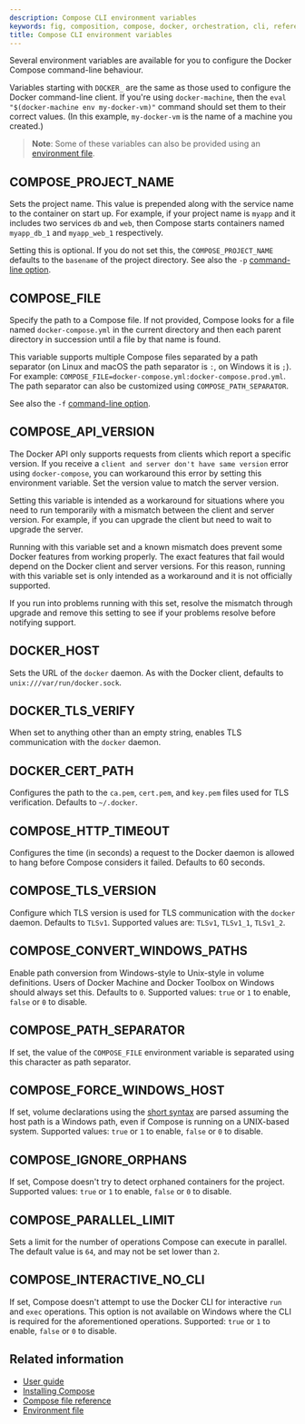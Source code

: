 ```yaml
---
description: Compose CLI environment variables
keywords: fig, composition, compose, docker, orchestration, cli, reference
title: Compose CLI environment variables
---
```


Several environment variables are available for you to configure the Docker Compose command-line behaviour.

Variables starting with `DOCKER_` are the same as those used to configure the
Docker command-line client. If you're using `docker-machine`, then the `eval "$(docker-machine env my-docker-vm)"` command should set them to their correct values. (In this example, `my-docker-vm` is the name of a machine you created.)

> **Note**: Some of these variables can also be provided using an
> [environment file](/compose/env-file.md).

## COMPOSE\_PROJECT\_NAME

Sets the project name. This value is prepended along with the service name to
the container on start up. For example, if your project name is `myapp` and it
includes two services `db` and `web`, then Compose starts containers named
`myapp_db_1` and `myapp_web_1` respectively.

Setting this is optional. If you do not set this, the `COMPOSE_PROJECT_NAME`
defaults to the `basename` of the project directory. See also the `-p`
[command-line option](overview.md).

## COMPOSE\_FILE

Specify the path to a Compose file. If not provided, Compose looks for a file named
`docker-compose.yml` in the current directory and then each parent directory in
succession until a file by that name is found.

This variable supports multiple Compose files separated by a path separator (on
Linux and macOS the path separator is `:`, on Windows it is `;`). For example:
`COMPOSE_FILE=docker-compose.yml:docker-compose.prod.yml`. The path separator
can also be customized using `COMPOSE_PATH_SEPARATOR`.

See also the `-f` [command-line option](overview.md).

## COMPOSE\_API\_VERSION

The Docker API only supports requests from clients which report a specific
version. If you receive a `client and server don't have same version` error using
`docker-compose`, you can workaround this error by setting this environment
variable. Set the version value to match the server version.

Setting this variable is intended as a workaround for situations where you need
to run temporarily with a mismatch between the client and server version. For
example, if you can upgrade the client but need to wait to upgrade the server.

Running with this variable set and a known mismatch does prevent some Docker
features from working properly. The exact features that fail would depend on the
Docker client and server versions. For this reason, running with this variable
set is only intended as a workaround and it is not officially supported.

If you run into problems running with this set, resolve the mismatch through
upgrade and remove this setting to see if your problems resolve before notifying
support.

## DOCKER\_HOST

Sets the URL of the `docker` daemon. As with the Docker client, defaults to `unix:///var/run/docker.sock`.

## DOCKER\_TLS\_VERIFY

When set to anything other than an empty string, enables TLS communication with
the `docker` daemon.

## DOCKER\_CERT\_PATH

Configures the path to the `ca.pem`, `cert.pem`, and `key.pem` files used for TLS verification. Defaults to `~/.docker`.

## COMPOSE\_HTTP\_TIMEOUT

Configures the time (in seconds) a request to the Docker daemon is allowed to hang before Compose considers
it failed. Defaults to 60 seconds.

## COMPOSE\_TLS\_VERSION

Configure which TLS version is used for TLS communication with the `docker`
daemon. Defaults to `TLSv1`.
Supported values are: `TLSv1`, `TLSv1_1`, `TLSv1_2`.

## COMPOSE\_CONVERT\_WINDOWS\_PATHS

Enable path conversion from Windows-style to Unix-style in volume definitions.
Users of Docker Machine and Docker Toolbox on Windows should always set this. Defaults to `0`.
Supported values: `true` or `1` to enable, `false` or `0` to disable.

## COMPOSE\_PATH\_SEPARATOR

If set, the value of the `COMPOSE_FILE` environment variable is separated
using this character as path separator.

## COMPOSE\_FORCE\_WINDOWS\_HOST

If set, volume declarations using the [short syntax](../compose-file/index.md#short-syntax-3)
are parsed assuming the host path is a Windows path, even if Compose is
running on a UNIX-based system.
Supported values: `true` or `1` to enable, `false` or `0` to disable.

## COMPOSE\_IGNORE\_ORPHANS

If set, Compose doesn't try to detect orphaned containers for the project.
Supported values: `true` or `1` to enable, `false` or `0` to disable.

## COMPOSE\_PARALLEL\_LIMIT

Sets a limit for the number of operations Compose can execute in parallel. The
default value is `64`, and may not be set lower than `2`.

## COMPOSE\_INTERACTIVE\_NO\_CLI

If set, Compose doesn't attempt to use the Docker CLI for interactive `run`
and `exec` operations. This option is not available on Windows where the CLI
is required for the aforementioned operations.
Supported: `true` or `1` to enable, `false` or `0` to disable.

## Related information

- [User guide](/compose/index.md)
- [Installing Compose](/compose/install.md)
- [Compose file reference](/compose/compose-file.md)
- [Environment file](/compose/env-file.md)
